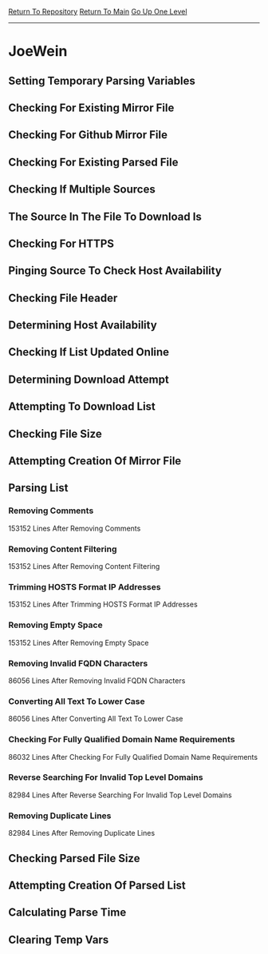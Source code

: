 [Return To Repository](https://github.com/deathbybandaid/piholeparser/)
[Return To Main](https://github.com/deathbybandaid/piholeparser/blob/master/RecentRunLogs/Mainlog.md)
[Go Up One Level](https://github.com/deathbybandaid/piholeparser/blob/master/RecentRunLogs/TopLevelScripts/30-Processing-External-Blacklists.md)
____________________________________
# JoeWein
## Setting Temporary Parsing Variables
## Checking For Existing Mirror File
## Checking For Github Mirror File
## Checking For Existing Parsed File
## Checking If Multiple Sources
## The Source In The File To Download Is
## Checking For HTTPS
## Pinging Source To Check Host Availability
## Checking File Header
## Determining Host Availability
## Checking If List Updated Online
## Determining Download Attempt
## Attempting To Download List
## Checking File Size
## Attempting Creation Of Mirror File
## Parsing List
### Removing Comments
153152 Lines After Removing Comments
### Removing Content Filtering
153152 Lines After Removing Content Filtering
### Trimming HOSTS Format IP Addresses
153152 Lines After Trimming HOSTS Format IP Addresses
### Removing Empty Space
153152 Lines After Removing Empty Space
### Removing Invalid FQDN Characters
86056 Lines After Removing Invalid FQDN Characters
### Converting All Text To Lower Case
86056 Lines After Converting All Text To Lower Case
### Checking For Fully Qualified Domain Name Requirements
86032 Lines After Checking For Fully Qualified Domain Name Requirements
### Reverse Searching For Invalid Top Level Domains
82984 Lines After Reverse Searching For Invalid Top Level Domains
### Removing Duplicate Lines
82984 Lines After Removing Duplicate Lines
## Checking Parsed File Size
## Attempting Creation Of Parsed List
## Calculating Parse Time
## Clearing Temp Vars

